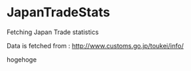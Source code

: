 JapanTradeStats
===============

Fetching Japan Trade statistics

Data is fetched from :
<http://www.customs.go.jp/toukei/info/>

hogehoge
